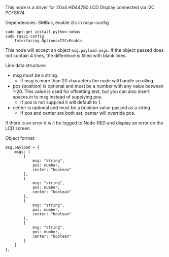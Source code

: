 This node is a driver for 20x4 HD44780 LCD Display connected via I2C PCF8574

Dependencies: SMBus, enable i2c in raspi-config
```
sudo apt-get install python-smbus
sudo raspi-config
    Interfacing Options>I2C>Enable
```

This node will accept an object `msg.payload.msgs`.  If the object passed does not contain 4 lines, the difference is filled with blank lines.

Line data structure:

* msg must be a string.
  * If msg is more than 20 characters the node will handle scrolling.
* pos (position) is optional and must be a number with any value between 1-20.  This value is used for offsetting text, but you can also insert spaces in to msg instead of supplying pos.
  * If pos is not supplied it will default to 1.
* center is optional and must be a boolean value passed as a string
  * If pos and center are both set, center will override pos.

If there is an error it will be logged to Node-RED and display an error on the LCD screen.

Object format:
```
msg.payload = {
    msgs: [
        {
            msg: "string",
            pos: number,
            center: "boolean"
        },
        {
            msg: "string",
            pos: number,
            center: "boolean"
        },
        {
            msg: "string",
            pos: number,
            center: "boolean"
        },
        {
            msg: "string",
            pos: number,
            center: "boolean"
        }
    ]
};
```
